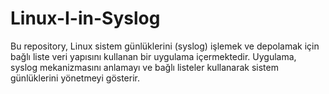 # Linux-I-in-Syslog
Bu repository, Linux sistem günlüklerini (syslog) işlemek ve depolamak için bağlı liste veri yapısını kullanan bir uygulama içermektedir. Uygulama, syslog mekanizmasını anlamayı ve bağlı listeler kullanarak sistem günlüklerini yönetmeyi gösterir.
